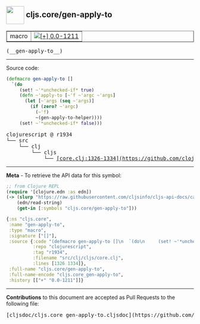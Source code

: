 ## <img width="48px" valign="middle" src="http://i.imgur.com/Hi20huC.png"> cljs.core/gen-apply-to

 <table border="1">
<tr>

<td>macro</td>
<td><a href="https://github.com/cljsinfo/cljs-api-docs/tree/0.0-1211"><img valign="middle" alt="[+] 0.0-1211" src="https://img.shields.io/badge/+-0.0--1211-lightgrey.svg"></a> </td>
</tr>
</table>

 <samp>
(__gen-apply-to__)<br>
</samp>

---





Source code:

```clj
(defmacro gen-apply-to []
  `(do
     (set! ~'*unchecked-if* true)
     (defn ~'apply-to [~'f ~'argc ~'args]
       (let [~'args (seq ~'args)]
         (if (zero? ~'argc)
           (~'f)
           ~(gen-apply-to-helper))))
     (set! ~'*unchecked-if* false)))
```

 <pre>
clojurescript @ r1934
└── src
    └── clj
        └── cljs
            └── <ins>[core.clj:1326-1334](https://github.com/clojure/clojurescript/blob/r1934/src/clj/cljs/core.clj#L1326-L1334)</ins>
</pre>


---

__Meta__ - To retrieve the API data for this symbol:

```clj
;; from Clojure REPL
(require '[clojure.edn :as edn])
(-> (slurp "https://raw.githubusercontent.com/cljsinfo/cljs-api-docs/catalog/cljs-api.edn")
    (edn/read-string)
    (get-in [:symbols "cljs.core/gen-apply-to"]))
```

```clj
{:ns "cljs.core",
 :name "gen-apply-to",
 :type "macro",
 :signature ["[]"],
 :source {:code "(defmacro gen-apply-to []\n  `(do\n     (set! ~'*unchecked-if* true)\n     (defn ~'apply-to [~'f ~'argc ~'args]\n       (let [~'args (seq ~'args)]\n         (if (zero? ~'argc)\n           (~'f)\n           ~(gen-apply-to-helper))))\n     (set! ~'*unchecked-if* false)))",
          :repo "clojurescript",
          :tag "r1934",
          :filename "src/clj/cljs/core.clj",
          :lines [1326 1334]},
 :full-name "cljs.core/gen-apply-to",
 :full-name-encode "cljs.core_gen-apply-to",
 :history [["+" "0.0-1211"]]}

```

---

__Contributions__ to this document are accepted as Pull Requests to the following file:

 <pre>
[cljsdoc/cljs.core_gen-apply-to.cljsdoc](https://github.com/cljsinfo/cljs-api-docs/blob/master/cljsdoc/cljs.core_gen-apply-to.cljsdoc)
</pre>


